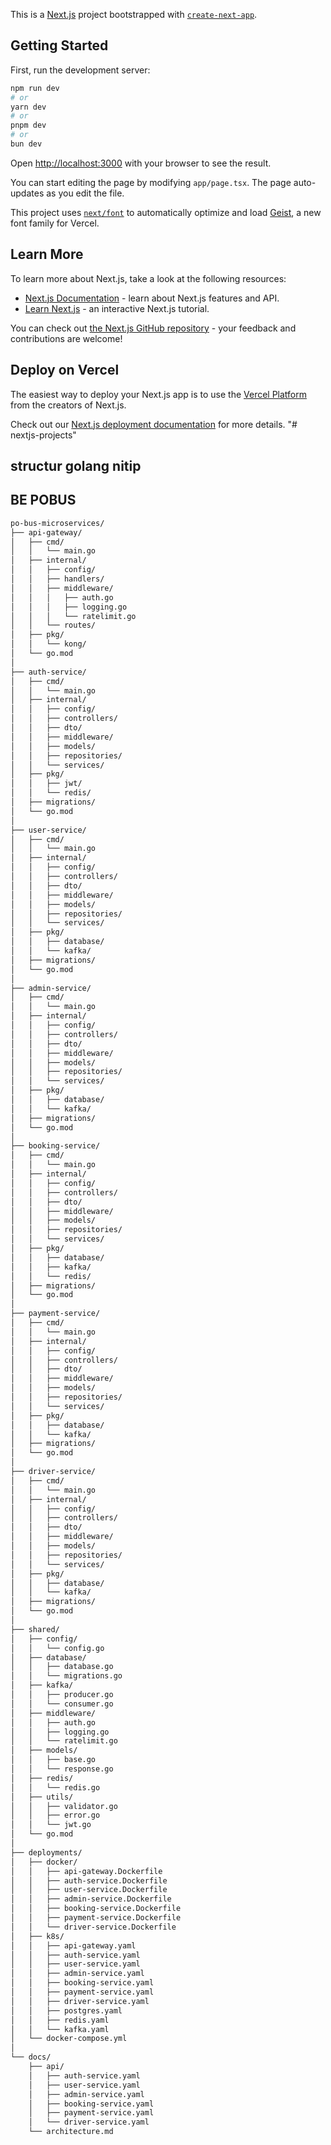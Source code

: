 This is a [Next.js](https://nextjs.org) project bootstrapped with [`create-next-app`](https://nextjs.org/docs/app/api-reference/cli/create-next-app).

## Getting Started

First, run the development server:

```bash
npm run dev
# or
yarn dev
# or
pnpm dev
# or
bun dev
```

Open [http://localhost:3000](http://localhost:3000) with your browser to see the result.

You can start editing the page by modifying `app/page.tsx`. The page auto-updates as you edit the file.

This project uses [`next/font`](https://nextjs.org/docs/app/building-your-application/optimizing/fonts) to automatically optimize and load [Geist](https://vercel.com/font), a new font family for Vercel.

## Learn More

To learn more about Next.js, take a look at the following resources:

- [Next.js Documentation](https://nextjs.org/docs) - learn about Next.js features and API.
- [Learn Next.js](https://nextjs.org/learn) - an interactive Next.js tutorial.

You can check out [the Next.js GitHub repository](https://github.com/vercel/next.js) - your feedback and contributions are welcome!

## Deploy on Vercel

The easiest way to deploy your Next.js app is to use the [Vercel Platform](https://vercel.com/new?utm_medium=default-template&filter=next.js&utm_source=create-next-app&utm_campaign=create-next-app-readme) from the creators of Next.js.

Check out our [Next.js deployment documentation](https://nextjs.org/docs/app/building-your-application/deploying) for more details.
"# nextjs-projects" 

## structur golang nitip

## BE POBUS

```bash
po-bus-microservices/
├── api-gateway/
│   ├── cmd/
│   │   └── main.go
│   ├── internal/
│   │   ├── config/
│   │   ├── handlers/
│   │   ├── middleware/
│   │   │   ├── auth.go
│   │   │   ├── logging.go
│   │   │   └── ratelimit.go
│   │   └── routes/
│   ├── pkg/
│   │   └── kong/
│   └── go.mod
│
├── auth-service/
│   ├── cmd/
│   │   └── main.go
│   ├── internal/
│   │   ├── config/
│   │   ├── controllers/
│   │   ├── dto/
│   │   ├── middleware/
│   │   ├── models/
│   │   ├── repositories/
│   │   └── services/
│   ├── pkg/
│   │   ├── jwt/
│   │   └── redis/
│   ├── migrations/
│   └── go.mod
│
├── user-service/
│   ├── cmd/
│   │   └── main.go
│   ├── internal/
│   │   ├── config/
│   │   ├── controllers/
│   │   ├── dto/
│   │   ├── middleware/
│   │   ├── models/
│   │   ├── repositories/
│   │   └── services/
│   ├── pkg/
│   │   ├── database/
│   │   └── kafka/
│   ├── migrations/
│   └── go.mod
│
├── admin-service/
│   ├── cmd/
│   │   └── main.go
│   ├── internal/
│   │   ├── config/
│   │   ├── controllers/
│   │   ├── dto/
│   │   ├── middleware/
│   │   ├── models/
│   │   ├── repositories/
│   │   └── services/
│   ├── pkg/
│   │   ├── database/
│   │   └── kafka/
│   ├── migrations/
│   └── go.mod
│
├── booking-service/
│   ├── cmd/
│   │   └── main.go
│   ├── internal/
│   │   ├── config/
│   │   ├── controllers/
│   │   ├── dto/
│   │   ├── middleware/
│   │   ├── models/
│   │   ├── repositories/
│   │   └── services/
│   ├── pkg/
│   │   ├── database/
│   │   ├── kafka/
│   │   └── redis/
│   ├── migrations/
│   └── go.mod
│
├── payment-service/
│   ├── cmd/
│   │   └── main.go
│   ├── internal/
│   │   ├── config/
│   │   ├── controllers/
│   │   ├── dto/
│   │   ├── middleware/
│   │   ├── models/
│   │   ├── repositories/
│   │   └── services/
│   ├── pkg/
│   │   ├── database/
│   │   └── kafka/
│   ├── migrations/
│   └── go.mod
│
├── driver-service/
│   ├── cmd/
│   │   └── main.go
│   ├── internal/
│   │   ├── config/
│   │   ├── controllers/
│   │   ├── dto/
│   │   ├── middleware/
│   │   ├── models/
│   │   ├── repositories/
│   │   └── services/
│   ├── pkg/
│   │   ├── database/
│   │   └── kafka/
│   ├── migrations/
│   └── go.mod
│
├── shared/
│   ├── config/
│   │   └── config.go
│   ├── database/
│   │   ├── database.go
│   │   └── migrations.go
│   ├── kafka/
│   │   ├── producer.go
│   │   └── consumer.go
│   ├── middleware/
│   │   ├── auth.go
│   │   ├── logging.go
│   │   └── ratelimit.go
│   ├── models/
│   │   ├── base.go
│   │   └── response.go
│   ├── redis/
│   │   └── redis.go
│   ├── utils/
│   │   ├── validator.go
│   │   ├── error.go
│   │   └── jwt.go
│   └── go.mod
│
├── deployments/
│   ├── docker/
│   │   ├── api-gateway.Dockerfile
│   │   ├── auth-service.Dockerfile
│   │   ├── user-service.Dockerfile
│   │   ├── admin-service.Dockerfile
│   │   ├── booking-service.Dockerfile
│   │   ├── payment-service.Dockerfile
│   │   └── driver-service.Dockerfile
│   ├── k8s/
│   │   ├── api-gateway.yaml
│   │   ├── auth-service.yaml
│   │   ├── user-service.yaml
│   │   ├── admin-service.yaml
│   │   ├── booking-service.yaml
│   │   ├── payment-service.yaml
│   │   ├── driver-service.yaml
│   │   ├── postgres.yaml
│   │   ├── redis.yaml
│   │   └── kafka.yaml
│   └── docker-compose.yml
│
└── docs/
    ├── api/
    │   ├── auth-service.yaml
    │   ├── user-service.yaml
    │   ├── admin-service.yaml
    │   ├── booking-service.yaml
    │   ├── payment-service.yaml
    │   └── driver-service.yaml
    └── architecture.md

```